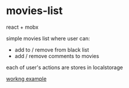 # movies-list

react + mobx

simple movies list where user can:
 - add to / remove from black list
 - add / remove comments to movies
 
each of user's actions are stores in localstorage  
  
[workng example](https://insuby.github.io/movies-list/)
